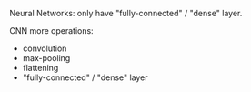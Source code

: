 Neural Networks: only have "fully-connected" / "dense" layer.

CNN more operations:

  + convolution
  + max-pooling
  + flattening
  + "fully-connected" / "dense" layer
